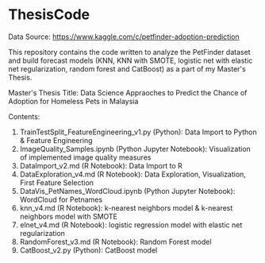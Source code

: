 # ThesisCode
Data Source: https://www.kaggle.com/c/petfinder-adoption-prediction

This repository contains the code written to analyze the PetFinder dataset and build forecast models (KNN, KNN with SMOTE, logistic net with elastic net regularization, random forest and CatBoost) as a part of my Master's Thesis.

Master's Thesis Title: Data Science Appraoches to Predict the Chance of Adoption for Homeless Pets in Malaysia

Contents:
1. TrainTestSplit_FeatureEngineering_v1.py (Python): Data Import to Python & Feature Engineering
2. ImageQuality_Samples.ipynb (Python Jupyter Notebook): Visualization of implemented image quality measures
3. DataImport_v2.md (R Notebook): Data Import to R
4. DataExploration_v4.md (R Notebook): Data Exploration, Visualization, First Feature Selection
5. DataVis_PetNames_WordCloud.ipynb (Python Jupyter Notebook): WordCloud for Petnames
6. knn_v4.md (R Notebook): k-nearest neighbors model & k-nearest neighbors model with SMOTE
7. elnet_v4.md (R Notebook): logistic regression model with elastic net regularization
8. RandomForest_v3.md (R Notebook): Random Forest model
9. CatBoost_v2.py (Python): CatBoost model
